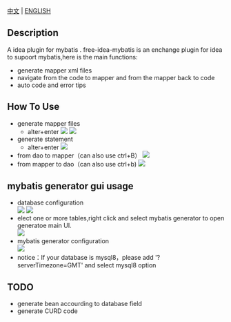 [中文](README.md) | 
[ENGLISH](README_EN.md)


## Description
A idea plugin for mybatis .
free-idea-mybatis is an enchange plugin for idea to supoort mybatis,here is the main functions: 
- generate mapper xml files
- navigate from the code to mapper and from the mapper back to code
- auto code and error tips

## How To Use
- generate mapper files
    - alter+enter 
![](https://raw.githubusercontent.com/wuzhizhan/free-idea-mybatis/master/doc/img/create_mapper.png)
![](https://raw.githubusercontent.com/wuzhizhan/free-idea-mybatis/master/doc/img/choose_mapper_folder.jpg)
- generate statement 
    - alter+enter
![](https://raw.githubusercontent.com/wuzhizhan/free-idea-mybatis/master/doc/img/create_statement.jpg)
- from dao to  mapper（can also use ctrl+B）
![](https://raw.githubusercontent.com/wuzhizhan/free-idea-mybatis/master/doc/img/to_mapper.jpg)
- from mapper to dao（can also use ctrl+b)
![](https://raw.githubusercontent.com/wuzhizhan/free-idea-mybatis/master/doc/img/to_code.jpg)


## mybatis generator gui usage
- database configuration<br>
![](https://github.com/wuzhizhan/free-idea-mybatis/blob/master/doc/img/mgu_1.png)
![](https://github.com/wuzhizhan/free-idea-mybatis/blob/master/doc/img/mgu_2.png)
- elect one or more tables,right click and select mybatis generator to open generatoe main UI.<br>
![](https://github.com/wuzhizhan/free-idea-mybatis/blob/master/doc/img/mgu_3.png)
- mybatis generator configuration<br>
![](https://github.com/wuzhizhan/free-idea-mybatis/blob/master/doc/img/mgu_4.png)
- notice：If your database is mysql8，please add '?serverTimezone=GMT' and select mysql8 option<br>
   
## TODO
- generate bean accourding to database field
- generate CURD code
